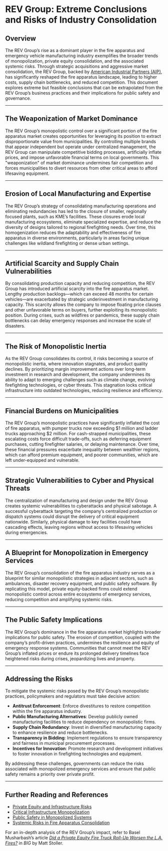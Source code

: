 # REV Group: Extreme Conclusions and Risks of Industry Consolidation

## Overview
The REV Group’s rise as a dominant player in the fire apparatus and emergency vehicle manufacturing industry exemplifies the broader trends of monopolization, private equity consolidation, and the associated systemic risks. Through strategic acquisitions and aggressive market consolidation, the REV Group, backed by [American Industrial Partners (AIP)](https://www.americanindustrial.com/), has significantly reshaped the fire apparatus landscape, leading to higher costs, supply chain bottlenecks, and reduced competition. This document explores extreme but feasible conclusions that can be extrapolated from the REV Group’s business practices and their implications for public safety and governance.

---

## The Weaponization of Market Dominance
The REV Group’s monopolistic control over a significant portion of the fire apparatus market creates opportunities for leveraging its position to extract disproportionate value from municipalities. By controlling multiple brands that appear independent but operate under centralized management, the REV Group can manipulate competitive bidding processes, artificially inflate prices, and impose unfavorable financial terms on local governments. This "weaponization" of market dominance undermines fair competition and forces municipalities to divert resources from other critical areas to afford lifesaving equipment.

---

## Erosion of Local Manufacturing and Expertise
The REV Group’s strategy of consolidating manufacturing operations and eliminating redundancies has led to the closure of smaller, regionally focused plants, such as KME’s facilities. These closures erode local manufacturing ecosystems, eliminate specialized expertise, and reduce the diversity of designs tailored to regional firefighting needs. Over time, this homogenization reduces the adaptability and effectiveness of fire apparatus in diverse environments, particularly in areas facing unique challenges like wildland firefighting or dense urban settings.

---

## Artificial Scarcity and Supply Chain Vulnerabilities
By consolidating production capacity and reducing competition, the REV Group has introduced artificial scarcity into the fire apparatus market. Lengthy production backlogs—which can exceed 48 months for certain vehicles—are exacerbated by strategic underinvestment in manufacturing capacity. This scarcity allows the company to impose floating price clauses and other unfavorable terms on buyers, further exploiting its monopolistic position. During crises, such as wildfires or pandemics, these supply chain bottlenecks can delay emergency responses and increase the scale of disasters.

---

## The Risk of Monopolistic Inertia
As the REV Group consolidates its control, it risks becoming a source of monopolistic inertia, where innovation stagnates, and product quality declines. By prioritizing margin improvement actions over long-term investment in research and development, the company undermines its ability to adapt to emerging challenges such as climate change, evolving firefighting technologies, or cyber threats. This stagnation locks critical infrastructure into outdated technologies, reducing resilience and efficiency.

---

## Financial Burdens on Municipalities
The REV Group’s monopolistic practices have significantly inflated the cost of fire apparatus, with pumper trucks now exceeding $1 million and ladder trucks approaching $2 million. For cash-strapped municipalities, these escalating costs force difficult trade-offs, such as deferring equipment purchases, cutting firefighter salaries, or delaying maintenance. Over time, these financial pressures exacerbate inequality between wealthier regions, which can afford premium equipment, and poorer communities, which are left under-equipped and vulnerable.

---

## Strategic Vulnerabilities to Cyber and Physical Threats
The centralization of manufacturing and design under the REV Group creates systemic vulnerabilities to cyberattacks and physical sabotage. A successful cyberattack targeting the company’s centralized production or dispatch systems could disrupt the delivery of critical equipment nationwide. Similarly, physical damage to key facilities could have cascading effects, leaving regions without access to lifesaving vehicles during emergencies.

---

## A Blueprint for Monopolization in Emergency Services
The REV Group’s consolidation of the fire apparatus industry serves as a blueprint for similar monopolistic strategies in adjacent sectors, such as ambulances, disaster recovery equipment, and public safety software. By replicating this model, private equity-backed firms could extend monopolistic control across entire ecosystems of emergency services, reducing competition and amplifying systemic risks.

---

## The Public Safety Implications
The REV Group’s dominance in the fire apparatus market highlights broader implications for public safety. The erosion of competition, coupled with the company’s profit-driven practices, undermines the resilience and equity of emergency response systems. Communities that cannot meet the REV Group’s inflated prices or endure its prolonged delivery timelines face heightened risks during crises, jeopardizing lives and property.

---

## Addressing the Risks
To mitigate the systemic risks posed by the REV Group’s monopolistic practices, policymakers and regulators must take decisive action:

- **Antitrust Enforcement**: Enforce divestitures to restore competition within the fire apparatus industry.
- **Public Manufacturing Alternatives**: Develop publicly owned manufacturing facilities to reduce dependency on monopolistic firms.
- **Supply Chain Redundancy**: Invest in diversified manufacturing capacity to enhance resilience and reduce bottlenecks.
- **Transparency in Bidding**: Implement regulations to ensure transparency and fairness in municipal procurement processes.
- **Incentives for Innovation**: Promote research and development initiatives to foster innovation in firefighting technologies and equipment.

By addressing these challenges, governments can reduce the risks associated with monopolized emergency services and ensure that public safety remains a priority over private profit.

---

## Further Reading and References
- [Private Equity and Infrastructure Risks](/literary_products/joes_notes/PRIVATE_EQUITY.md)
- [Critical Infrastructure Monopolization](/literary_products/joes_notes/CRITICAL_INFRASTRUCTURE.md)
- [Public Safety in Monopolized Systems](/literary_products/joes_notes/PUBLIC_SAFETY.md)
- [Systemic Risks in Fire Apparatus Consolidation](/literary_products/joes_notes/FIRE_APPARATUS.md)

For an in-depth analysis of the REV Group’s impact, refer to Basel Musharbash’s article *[Did a Private Equity Fire Truck Roll-Up Worsen the L.A. Fires?](https://www.thebignewsletter.com/p/did-a-private-equity-fire-truck-roll?utm_source=post-email-title&publication_id=11524&post_id=155466046&utm_campaign=email-post-title&isFreemail=true&r=4a32tl&triedRedirect=true&utm_medium=email)* in *BIG* by Matt Stoller.